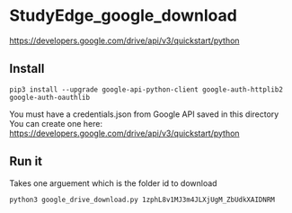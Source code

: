# StudyEdge_google_download

https://developers.google.com/drive/api/v3/quickstart/python


## Install
```
pip3 install --upgrade google-api-python-client google-auth-httplib2 google-auth-oauthlib
```

You must have a credentials.json from Google API saved in this directory
You can create one here: https://developers.google.com/drive/api/v3/quickstart/python

## Run it
Takes one arguement which is the folder id to download
```
python3 google_drive_download.py 1zphL8v1MJ3m4JLXjUgM_ZbUdkXAIDNRM
```


